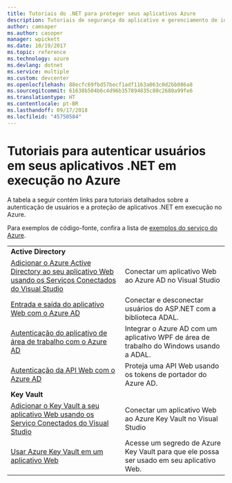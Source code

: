 ```yaml
---
title: Tutoriais do .NET para proteger seus aplicativos Azure
description: Tutoriais de segurança do aplicativo e gerenciamento de identidades nos aplicativos .NET em execução no Azure.
author: camsoper
ms.author: casoper
manager: wpickett
ms.date: 10/19/2017
ms.topic: reference
ms.technology: azure
ms.devlang: dotnet
ms.service: multiple
ms.custom: devcenter
ms.openlocfilehash: 88ecfc69fbd57becf1adf1163a063c0d2bb086a8
ms.sourcegitcommit: 61638b504b6c4d96b357894835c80c2680a99fe6
ms.translationtype: HT
ms.contentlocale: pt-BR
ms.lasthandoff: 09/17/2018
ms.locfileid: "45750584"
---
```

# <a name="tutorials-for-authenticating-users-in-your-net-apps-running-on-azure"></a>Tutoriais para autenticar usuários em seus aplicativos .NET em execução no Azure

A tabela a seguir contém links para tutoriais detalhados sobre a autenticação de usuários e a proteção de aplicativos .NET em execução no Azure.

Para exemplos de código-fonte, confira a lista de [exemplos do serviço do Azure](https://azure.microsoft.com/resources/samples/?platform=dotnet).

| | |
|---|---|
|**Active Directory**||
| [Adicionar o Azure Active Directory ao seu aplicativo Web usando os Serviços Conectados do Visual Studio][5] | Conectar um aplicativo Web ao Azure AD no Visual Studio |
| [Entrada e saída do aplicativo Web com o Azure AD][1] | Conectar e desconectar usuários do ASP.NET com a biblioteca ADAL. |
| [Autenticação do aplicativo de área de trabalho com o Azure AD][2]| Integrar o Azure AD com um aplicativo WPF de área de trabalho do Windows usando a ADAL. | 
| [Autenticação da API Web com o Azure AD][3] | Proteja uma API Web usando os tokens de portador do Azure AD. |
|**Key Vault**||
| [Adicionar o Key Vault a seu aplicativo Web usando os Serviço Conectados do Visual Studio][6] | Conectar um aplicativo Web ao Azure Key Vault no Visual Studio |
| [Usar Azure Key Vault em um aplicativo Web][4] | Acesse um segredo de Azure Key Vault para que ele possa ser usado em seu aplicativo Web. | 

[1]: /azure/active-directory/develop/active-directory-devquickstarts-webapp-dotnet
[2]: /azure/active-directory/develop/active-directory-devquickstarts-dotnet
[3]: /azure/active-directory/develop/active-directory-devquickstarts-webapi-dotnet
[4]: /azure/key-vault/key-vault-use-from-web-application
[5]: /azure/active-directory/develop/vs-active-directory-add-connected-service
[6]: /azure/key-vault/vs-key-vault-add-connected-service